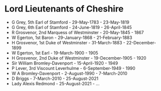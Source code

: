 # Lord Lieutenants of Cheshire

* G Grey, 5th Earl of Stamford - 29-May-1783 - 23-May-1819
* G Grey, 6th Earl of Stamford - 24-June-1819 - 26-April-1845
* R Grosvenor, 2nd Marquess of Westminster - 20-May-1845 - 1867
* W Egerton, 1st Baron - 29-January-1868 - 21-February-1883
* H Grosvenor, 1st Duke of Westminster - 31-March-1883 - 22-December-1899
* W Egerton, 1st Earl - 19-March-1900 - 1905
* H Grosvenor, 2nd Duke of Westminster - 19-December-1905 - 1920
* Sir William Bromley-Davenport - 15-April-1920 - 1949
* P Lever, 3rd Viscount Leverhulme - 6-September-1949 - 1990
* W A Bromley-Davenport - 2-August-1990 - 7-March-2010
* D Briggs - 7-March-2010 - 25-August-2021
* Lady Alexis Redmond - 25-August-2021 - ...
